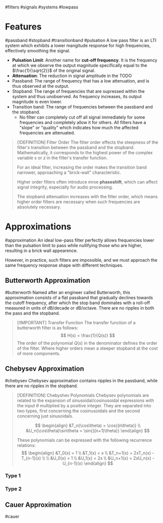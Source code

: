 #filters #signals #systems #lowpass 
# Features
#passband #stopband #transitionband #pulsation
A low pass filter is an LTI system which exhibits a lower mangitude response for high frequencies, effectively smoothing the signal.
- **Pulsation Limit**: Another name for **cut-off frequency**. It is the frequency at which we observe the output magnitude specifically equal to the $\frac{1}{\sqrt{2}}$ of the original signal.
- **Attenuation**: The reduction in signal amplitude in the TODO
- Passband: The range of frequency that has a low attenuation, and is thus observed at the output.
- Stopband: The range of frequencies that are supressed within the system and thus unobserved. As frequency increases, its output magnitude is even lower.
- Transition band: The range of frequencies between the passband and the stopband.
	- No filter can completely cut off all signal immediately for some frequencies and completely allow it for others. All filters have a "slope" or "quality" which indicates how much the affected frequencies are attenuated. 

> [!DEFINITION] Filter Order
> The filter order effects the steepness of the filter's transition between the passband and the stopband. Mathematically, it corresponds to the highest power of the complex variable $s$ or $z$ in the filter's transfer function.
> 
> For an ideal filter, increasing the order makes the transition band narrower, approaching a "brick-wall" characteristic.
> 
> Higher order filters often introduce mroe **phaseshift**, which can affect signal integrity, especially for audio processing.
> 
> The stopband attenuation increases with the filter order, which means higher order filters are necessary when such frequencies are absolutely necessary.
# Approximations
#approximation
An ideal low-pass filter perfectly allows frequencies lower than the pulsation limit to pass while nullifying those who are higher, resulting in a brick wall appearence.

However, in practice, such filters are impossible, and we must approach the same frequency response shape with different techniques.
## Butterworth Approximation
#butterworth
Named after an engineer called Butterworth, this approximation consists of a flat passband that gradually declines towards the cutoff frequency, after which the stop band dominates with a roll-off measured in units of $\text{dB/decade}$ or $\text{dB/octave}$. There are no ripples in both the pass and the stopband.
> [!IMPORTANT] Transfer Function
> The transfer function of a butterworth filter is as follows:
> $$
> H(s) = \frac{1}{Q(s)}
> $$
> The order of the polynomial $Q(s)$ in the denominator defines the order of the filter. Where higher orders mean a steeper stopband at the cost of more components.
## Chebysev Approximation
#chebysev
Chebysev approximation contains ripples in the passband, while there are no ripples in the stopband.
> [!DEFINITION] Chebyshev Polynomials
> Chebysev polynomials are related to the expansion of sinusoidal/cosinusoidal expressions with the input $\theta$ multiplied by a positive integer. They are separated into two types, first concerning the cosinusoidals and the second concerning just sinusoidals.
> 
> $$
> \begin{align}
> &T_n(\cos\theta) = \cos{(n\theta)}  \\
> &U_n(\cos\theta)\sin\theta = \sin{((n+1)\theta)}
> \end{align}
> $$
> 
> These polynomials can be expressed with the following recurrence relations:
> $$
> \begin{align}
> &T_0(x) = 1 \\
> &T_1(x) = x \\
> &T_n+1(x) = 2xT_n(x) - T_{n-1}(x) \\ \\
> &U_0(x) = 1 \\
> &U_1(x) = 2x \\
> &U_n+1(x) = 2xU_n(x) - U_{n-1}(x) 
> \end{align}
> $$
### Type 1
### Type 2
## Cauer Approximation
#cauer
